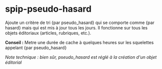 # spip-pseudo-hasard

Ajoute un critère de tri {par pseudo_hasard} qui se comporte comme {par hasard} mais qui est mis à jour tous les jours. Il fonctionne sur tous les objets éditoriaux (articles, rubriques, etc.).

**Conseil :** Metre une durée de cache à quelques heures sur les squelettes appelant {par pseudo_hasard}

*Note technique : bien sûr, pseudo_hasard est réglé à la création d'un objet éditorial*